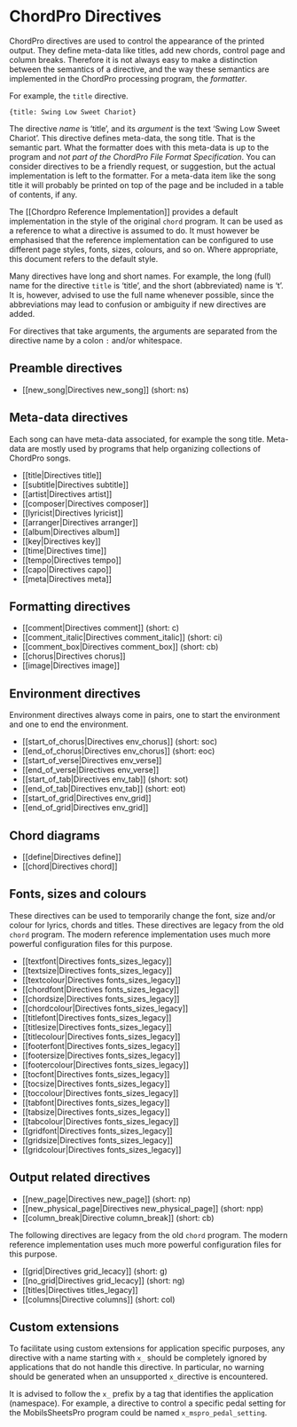 # ChordPro Directives

ChordPro directives are used to control the appearance of the printed output. They define meta-data like titles, add new chords, control page and column breaks. Therefore it is not always easy to make a distinction between the semantics of a directive, and the way these semantics are implemented in the ChordPro processing program, the _formatter_.

For example, the `title` directive.

    {title: Swing Low Sweet Chariot}

The directive _name_ is ‘title’, and its _argument_ is the text ‘Swing Low Sweet Chariot’. This directive defines meta-data, the song title. That is the semantic part. What the formatter does with this meta-data is up to the program and _not part of the ChordPro File Format Specification_. You can consider directives to be a friendly request, or suggestion, but the actual implementation is left to the formatter. For a meta-data item like the song title it will probably be printed on top of the page and be included in a table of contents, if any.

The [[Chordpro Reference Implementation]] provides a default implementation in the style of the original `chord` program. It can be used as a reference to what a directive is assumed to do. It must however be emphasised that the reference implementation can be configured to use different page styles, fonts, sizes, colours, and so on. Where appropriate, this document refers to the default style.

Many directives have long and short names. For example, the long (full) name for the directive `title` is ‘title’,
and the short (abbreviated) name is ‘t’. It is, however, advised to use the full name whenever possible, since the abbreviations may lead to confusion or ambiguity if new directives are added.

For directives that take arguments, the arguments are separated from the directive name by a colon `:` and/or whitespace.

## Preamble directives

* [[new_song|Directives new_song]] (short: ns)

## Meta-data directives

Each song can have meta-data associated, for example the song title. Meta-data are mostly used by programs that help
organizing collections of ChordPro songs.

* [[title|Directives title]]
* [[subtitle|Directives subtitle]]
* [[artist|Directives artist]]
* [[composer|Directives composer]]
* [[lyricist|Directives lyricist]]
* [[arranger|Directives arranger]]
* [[album|Directives album]]
* [[key|Directives key]]
* [[time|Directives time]]
* [[tempo|Directives tempo]]
* [[capo|Directives capo]]
* [[meta|Directives meta]]

## Formatting directives

* [[comment|Directives comment]] (short: c)
* [[comment_italic|Directives comment_italic]] (short: ci)
* [[comment_box|Directives comment_box]] (short: cb)
* [[chorus|Directives chorus]]
* [[image|Directives image]]

## Environment directives

Environment directives always come in pairs, one to start the environment and one to end the environment.

* [[start_of_chorus|Directives env_chorus]] (short: soc)
* [[end_of_chorus|Directives env_chorus]] (short: eoc)
* [[start_of_verse|Directives env_verse]]
* [[end_of_verse|Directives env_verse]]
* [[start_of_tab|Directives env_tab]] (short: sot)
* [[end_of_tab|Directives env_tab]] (short: eot)
* [[start_of_grid|Directives env_grid]]
* [[end_of_grid|Directives env_grid]]

## Chord diagrams

* [[define|Directives define]]
* [[chord|Directives chord]]

## Fonts, sizes and colours

These directives can be used to temporarily change the font, size and/or colour for lyrics, chords and titles. These directives are legacy from the old `chord` program. The modern reference implementation uses much more powerful configuration files for this purpose.

* [[textfont|Directives fonts_sizes_legacy]]
* [[textsize|Directives fonts_sizes_legacy]]
* [[textcolour|Directives fonts_sizes_legacy]]
* [[chordfont|Directives fonts_sizes_legacy]]
* [[chordsize|Directives fonts_sizes_legacy]]
* [[chordcolour|Directives fonts_sizes_legacy]]
* [[titlefont|Directives fonts_sizes_legacy]]
* [[titlesize|Directives fonts_sizes_legacy]]
* [[titlecolour|Directives fonts_sizes_legacy]]
* [[footerfont|Directives fonts_sizes_legacy]]
* [[footersize|Directives fonts_sizes_legacy]]
* [[footercolour|Directives fonts_sizes_legacy]]
* [[tocfont|Directives fonts_sizes_legacy]]
* [[tocsize|Directives fonts_sizes_legacy]]
* [[toccolour|Directives fonts_sizes_legacy]]
* [[tabfont|Directives fonts_sizes_legacy]]
* [[tabsize|Directives fonts_sizes_legacy]]
* [[tabcolour|Directives fonts_sizes_legacy]]
* [[gridfont|Directives fonts_sizes_legacy]]
* [[gridsize|Directives fonts_sizes_legacy]]
* [[gridcolour|Directives fonts_sizes_legacy]]

## Output related directives

* [[new_page|Directives new_page]] (short: np)
* [[new_physical_page|Directives new_physical_page]] (short: npp)
* [[column_break|Directive column_break]] (short: cb)

The following directives are legacy from the old `chord` program. The modern reference implementation uses much more powerful configuration files for this purpose.

* [[grid|Directives grid_lecacy]] (short: g)
* [[no_grid|Directives grid_lecacy]] (short: ng)
* [[titles|Directives titles_legacy]]
* [[columns|Directive columns]] (short: col)

## Custom extensions

To facilitate using custom extensions for application specific purposes, any directive with a name starting with `x_` should be completely ignored by applications that do not handle this directive. In particular, no warning should be generated when an unsupported `x_`directive is encountered.

It is advised to follow the `x_` prefix by a tag that identifies the application (namespace). For example, a directive  to control a specific pedal setting for the MobilsSheetsPro program could be named `x_mspro_pedal_setting`.
